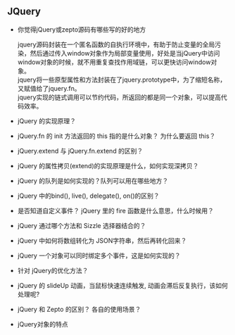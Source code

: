 ## JQuery

- 你觉得jQuery或zepto源码有哪些写的好的地方

	jquery源码封装在一个匿名函数的自执行环境中，有助于防止变量的全局污染，然后通过传入window对象作为局部变量使用，好处是当jQuery中访问window对象的时候，就不用重复查找作用域链，可以更快访问window对象。  
	jquery将一些原型属性和方法封装在了jquery.prototype中，为了缩短名称，又赋值给了jquery.fn。  
	jquery实现的链式调用可以节约代码，所返回的都是同一个对象，可以提高代码效率。

- jQuery 的实现原理？

- jQuery.fn 的 init 方法返回的 this 指的是什么对象？ 为什么要返回 this？

- jQuery.extend 与 jQuery.fn.extend 的区别？

- jQuery 的属性拷贝(extend)的实现原理是什么，如何实现深拷贝？

- jQuery 的队列是如何实现的？队列可以用在哪些地方？

- jQuery 中的bind(), live(), delegate(), on()的区别？

- 是否知道自定义事件？ jQuery 里的 fire 函数是什么意思，什么时候用？

- jQuery 通过哪个方法和 Sizzle 选择器结合的？

- jQuery 中如何将数组转化为 JSON字符串，然后再转化回来？

- jQuery 一个对象可以同时绑定多个事件，这是如何实现的？

- 针对 jQuery的优化方法？

- jQuery 的 slideUp 动画，当鼠标快速连续触发, 动画会滞后反复执行，该如何处理呢?

- jQuery 和 Zepto 的区别？ 各自的使用场景？

- jQuery对象的特点
